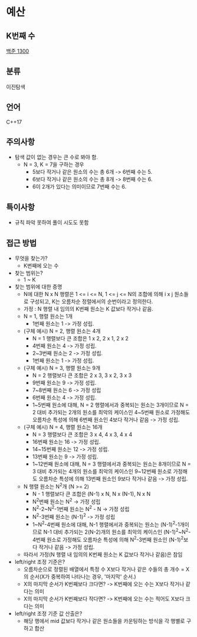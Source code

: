 # 예산
## K번째 수
[백준 1300](https://www.acmicpc.net/problem/1300)
## 분류
이진탐색
## 언어
C++17
## 주의사항
* 탐색 값이 없는 경우는 큰 수로 봐야 함.
  + N = 3, K = 7을 구하는 경우
    - 5보다 작거나 같은 원소의 수는 총 6개 -> 6번째 수는 5.
	- 6보다 작거나 같은 원소의 수는 총 8개 -> 8번째 수는 6.
	- 6이 2개가 있다는 의미이므로 7번째 수는 6.
## 특이사항
* 규칙 파악 못하여 풀이 시도도 못함
## 접근 방법
* 무엇을 찾는가?
  + K번째에 오는 수
* 찾는 범위는?
  + 1 ~ K
* 찾는 범위에 대한 증명
  + N에 대한 N x N 행렬은 1 <= i <= N, 1 <= j <= N의 조합에 의해 i x j 원소들로 구성되고, K는 오름차순 정렬에서의 순번이라고 정의한다.
  + 가정 : N 행렬 내 임의의 K번째 원소는 K 값보다 작거나 같음. 
  + N = 1, 행렬 원소는 1개
    - 1번째 원소는 1 -> 가정 성립.
  + (구체 예시) N = 2, 행렬 원소는 4개
    - N = 1 행렬보다 큰 조합은 1 x 2, 2 x 1, 2 x 2
	- 4번째 원소는 4 -> 가정 성립.
	- 2~3번째 원소는 2 -> 가정 성립.
	- 1번째 원소는 1 -> 가정 성립.
  + (구체 예시) N = 3, 행렬 원소는 9개
    - N = 2 행렬보다 큰 조합은 2 x 3, 3 x 2, 3 x 3
	- 9번째 원소는 9 -> 가정 성립.
	- 7~8번째 원소는 6 -> 가정 성립
	- 6번째 원소는 4 -> 가정 성립.
	- 1~5번째 원소에 대해, N = 2 행렬에서과 중복되는 원소는 3개이므로 N = 2 대비 추가되는 2개의 원소를 최악의 케이스인 4~5번째 원소로 가정해도 오름차순 특성에 의해 6번째 원소인 4보다 작거나 같음 -> 가정 성립.
  + (구체 예시) N = 4, 행렬 원소는 16개
    - N = 3 행렬보다 큰 조합은 3 x 4, 4 x 3, 4 x 4
	- 16번째 원소는 16 -> 가정 성립.
	- 14~15번째 원소는 12 -> 가정 성립.
	- 13번째 원소는 9 -> 가정 성립.
	- 1~12번째 원소에 대해, N = 3 행렬에서과 중복되는 원소는 8개이므로 N = 3 대비 추가되는 4개의 원소를 최악의 케이스인 9~12번째 원소로 가정해도 오름차순 특성에 의해 13번째 원소인 9보다 작거나 같음 -> 가정 성립.
  + N 행렬 원소는 N<sup>2</sup>개 (N >= 2)
    - N - 1 행렬보다 큰 조합은 (N-1) x N, N x (N-1), N x N
	- N<sup>2</sup>번째 원소는 N<sup>2</sup> -> 가정 성립
	- N<sup>2</sup>-2~N<sup>2</sup>-1번째 원소는 N<sup>2</sup> - N -> 가정 성립
	- N<sup>2</sup>-3번째 원소는 (N-1)<sup>2</sup> -> 가정 성립
	- 1~N<sup>2</sup>-4번째 원소에 대해, N-1 행렬에서과 중복되는 원소는 (N-1)<sup>2</sup>-1개이므로 N-1 대비 추가되는 2(N-2)개의 원소를 최악의 케이스인 (N-1)<sup>2</sup>~N<sup>2</sup>-4번째 원소로 가정해도 오름차순 특성에 의해 N<sup>2</sup>-3번째 원소인 (N-1)<sup>2</sup>보다 작거나 같음 -> 가정 성립.
  + 따라서 가정(N 행렬 내 임의의 K번째 원소는 K 값보다 작거나 같음)은 참임
* left/right 조정 기준은?
  + 오름차순으로 정렬된 배열에서 특정 수 X보다 작거나 같은 수들의 총 개수 = X의 순서(X가 중복하여 나타나는 경우, '마지막' 순서.)
  + X의 마지막 순서가 K번째보다 크다면? -> K번째에 오는 수는 X보다 작거나 같다는 의미
  + X의 마지막 순서가 K번째보다 작다면? -> K번째에 오는 수는 적어도 X보다 크다는 의미
* left/right 조정 기준 값 산출은?
  + 해당 행에서 mid 값보다 작거나 같은 원소들을 카운팅하는 방식을 각 행별로 구하고 합산
